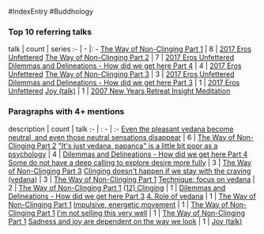 #IndexEntry #Buddhology

### Top 10 referring talks
talk | count | series
:- | - |: -
<a data-href="The Way of Non-Clinging Part 1" href="The+Way+of+Non-Clinging+Part+1" class="internal-link" target="_blank" rel="noopener">The Way of Non-Clinging Part 1</a> | 8 | <a data-href="2017 Eros Unfettered" href="2017+Eros+Unfettered" class="internal-link" target="_blank" rel="noopener">2017 Eros Unfettered</a>
<a data-href="The Way of Non-Clinging Part 2" href="The+Way+of+Non-Clinging+Part+2" class="internal-link" target="_blank" rel="noopener">The Way of Non-Clinging Part 2</a> | 7 | <a data-href="2017 Eros Unfettered" href="2017+Eros+Unfettered" class="internal-link" target="_blank" rel="noopener">2017 Eros Unfettered</a>
<a data-href="Dilemmas and Delineations - How did we get here Part 4" href="Dilemmas+and+Delineations+-+How+did+we+get+here+Part+4" class="internal-link" target="_blank" rel="noopener">Dilemmas and Delineations - How did we get here Part 4</a> | 4 | <a data-href="2017 Eros Unfettered" href="2017+Eros+Unfettered" class="internal-link" target="_blank" rel="noopener">2017 Eros Unfettered</a>
<a data-href="The Way of Non-Clinging Part 3" href="The+Way+of+Non-Clinging+Part+3" class="internal-link" target="_blank" rel="noopener">The Way of Non-Clinging Part 3</a> | 3 | <a data-href="2017 Eros Unfettered" href="2017+Eros+Unfettered" class="internal-link" target="_blank" rel="noopener">2017 Eros Unfettered</a>
<a data-href="Dilemmas and Delineations - How did we get here Part 3" href="Dilemmas+and+Delineations+-+How+did+we+get+here+Part+3" class="internal-link" target="_blank" rel="noopener">Dilemmas and Delineations - How did we get here Part 3</a> | 1 | <a data-href="2017 Eros Unfettered" href="2017+Eros+Unfettered" class="internal-link" target="_blank" rel="noopener">2017 Eros Unfettered</a>
<a data-href="Joy (talk)" href="Joy+%28talk%29" class="internal-link" target="_blank" rel="noopener">Joy (talk)</a> | 1 | <a data-href="2007 New Years Retreat Insight Meditation" href="2007+New+Years+Retreat+Insight+Meditation" class="internal-link" target="_blank" rel="noopener">2007 New Years Retreat Insight Meditation</a>

### Paragraphs with 4+ mentions
description | count | talk
:- | : - | :-
<a aria-label-position="top" aria-label="The Way of Non-Clinging Part 2 > Even the pleasant vedana become neutral and even those neutral sensations disappear" data-href="The Way of Non-Clinging Part 2#Even the pleasant vedana become neutral and even those neutral sensations disappear" href="The+Way+of+Non-Clinging+Part+2#Even+the+pleasant+vedana+become+neutral+and+even+those+neutral+sensations+disappear" class="internal-link" target="_blank" rel="noopener">Even the pleasant vedana become neutral, and even those neutral sensations disappear</a> | 6 | <a data-href="The Way of Non-Clinging Part 2" href="The+Way+of+Non-Clinging+Part+2" class="internal-link" target="_blank" rel="noopener">The Way of Non-Clinging Part 2</a>
<a aria-label-position="top" aria-label="Dilemmas and Delineations - How did we get here Part 4 > Its just vedana papanca is a little bit poor as a psychology" data-href="Dilemmas and Delineations - How did we get here Part 4#It's just vedana papanca is a little bit poor as a psychology" href="Dilemmas+and+Delineations+-+How+did+we+get+here+Part+4#%22It%27s+just+vedana+papanca%22+is+a+little+bit+poor+as+a+psychology" class="internal-link" target="_blank" rel="noopener">&quot;It&#x27;s just vedana, papanca&quot; is a little bit poor as a psychology</a> | 4 | <a data-href="Dilemmas and Delineations - How did we get here Part 4" href="Dilemmas+and+Delineations+-+How+did+we+get+here+Part+4" class="internal-link" target="_blank" rel="noopener">Dilemmas and Delineations - How did we get here Part 4</a>
<a aria-label-position="top" aria-label="The Way of Non-Clinging Part 3 > Some do not have a deep calling to explore desire more fully" data-href="The Way of Non-Clinging Part 3#Some do not have a deep calling to explore desire more fully" href="The+Way+of+Non-Clinging+Part+3#Some+do+not+have+a+deep+calling+to+explore+desire+more+fully" class="internal-link" target="_blank" rel="noopener">Some do not have a deep calling to explore desire more fully</a> | 3 | <a data-href="The Way of Non-Clinging Part 3" href="The+Way+of+Non-Clinging+Part+3" class="internal-link" target="_blank" rel="noopener">The Way of Non-Clinging Part 3</a>
<a aria-label-position="top" aria-label="The Way of Non-Clinging Part 1 > Clinging doesnt happen if we stay with the craving vedana" data-href="The Way of Non-Clinging Part 1#Clinging doesn't happen if we stay with the craving vedana" href="The+Way+of+Non-Clinging+Part+1#Clinging+doesn%27t+happen+if+we+stay+with+the+craving+vedana" class="internal-link" target="_blank" rel="noopener">Clinging doesn&#x27;t happen if we stay with the craving (vedana)</a> | 3 | <a data-href="The Way of Non-Clinging Part 1" href="The+Way+of+Non-Clinging+Part+1" class="internal-link" target="_blank" rel="noopener">The Way of Non-Clinging Part 1</a>
<a aria-label-position="top" aria-label="The Way of Non-Clinging Part 1 > Technique focus on vedana" data-href="The Way of Non-Clinging Part 1#Technique focus on vedana" href="The+Way+of+Non-Clinging+Part+1#Technique+focus+on+vedana" class="internal-link" target="_blank" rel="noopener">Technique: focus on vedana</a> | 2 | <a data-href="The Way of Non-Clinging Part 1" href="The+Way+of+Non-Clinging+Part+1" class="internal-link" target="_blank" rel="noopener">The Way of Non-Clinging Part 1</a>
<a aria-label-position="top" aria-label="Dilemmas and Delineations - How did we get here Part 3 > 12 Clinging" data-href="Dilemmas and Delineations - How did we get here Part 3#12 Clinging" href="Dilemmas+and+Delineations+-+How+did+we+get+here+Part+3#12+Clinging" class="internal-link" target="_blank" rel="noopener">(12) Clinging</a> | 1 | <a data-href="Dilemmas and Delineations - How did we get here Part 3" href="Dilemmas+and+Delineations+-+How+did+we+get+here+Part+3" class="internal-link" target="_blank" rel="noopener">Dilemmas and Delineations - How did we get here Part 3</a>
<a aria-label-position="top" aria-label="The Way of Non-Clinging Part 1 > 4 Role of vedana" data-href="The Way of Non-Clinging Part 1#4 Role of vedana" href="The+Way+of+Non-Clinging+Part+1#4+Role+of+vedana" class="internal-link" target="_blank" rel="noopener">4. Role of vedana</a> | 1 | <a data-href="The Way of Non-Clinging Part 1" href="The+Way+of+Non-Clinging+Part+1" class="internal-link" target="_blank" rel="noopener">The Way of Non-Clinging Part 1</a>
<a aria-label-position="top" aria-label="The Way of Non-Clinging Part 1 > Impulsive energetic movement" data-href="The Way of Non-Clinging Part 1#Impulsive energetic movement" href="The+Way+of+Non-Clinging+Part+1#Impulsive+energetic+movement" class="internal-link" target="_blank" rel="noopener">Impulsive, energetic movement</a> | 1 | <a data-href="The Way of Non-Clinging Part 1" href="The+Way+of+Non-Clinging+Part+1" class="internal-link" target="_blank" rel="noopener">The Way of Non-Clinging Part 1</a>
<a aria-label-position="top" aria-label="The Way of Non-Clinging Part 1 > Im not selling this very well" data-href="The Way of Non-Clinging Part 1#I'm not selling this very well" href="The+Way+of+Non-Clinging+Part+1#I%27m+not+selling+this+very+well" class="internal-link" target="_blank" rel="noopener">I&#x27;m not selling this very well</a> | 1 | <a data-href="The Way of Non-Clinging Part 1" href="The+Way+of+Non-Clinging+Part+1" class="internal-link" target="_blank" rel="noopener">The Way of Non-Clinging Part 1</a>
<a aria-label-position="top" aria-label="Joy (talk) > Sadness and joy are dependent on the way we look" data-href="Joy (talk)#Sadness and joy are dependent on the way we look" href="Joy+%28talk%29#Sadness+and+joy+are+dependent+on+the+way+we+look" class="internal-link" target="_blank" rel="noopener">Sadness and joy are dependent on the way we look</a> | 1 | <a data-href="Joy (talk)" href="Joy+%28talk%29" class="internal-link" target="_blank" rel="noopener">Joy (talk)</a>

